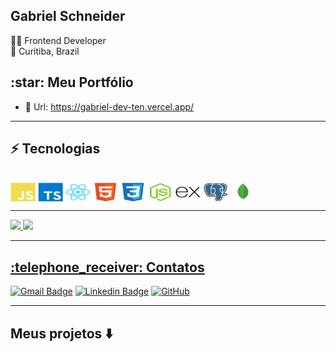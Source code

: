 ## Gabriel Schneider

👨‍💻 Frontend Developer <br>
📍  Curitiba, Brazil 

<h2> :star: Meu Portfólio </h2>

 - :link: Url: https://gabriel-dev-ten.vercel.app/

<hr>
 
## ⚡ Tecnologias
<div margin="1rem" style="display: inline_block"><br>
  <img align="center" alt="gs-Js" height="30" width="40" src="https://raw.githubusercontent.com/devicons/devicon/master/icons/javascript/javascript-plain.svg">
  <img align="center" alt="gs-Ts" height="30" width="40" src="https://raw.githubusercontent.com/devicons/devicon/master/icons/typescript/typescript-plain.svg">
  <img align="center" alt="gs-React" height="30" width="40" src="https://raw.githubusercontent.com/devicons/devicon/master/icons/react/react-original.svg">
  <img align="center" alt="gs-HTML" height="30" width="40" src="https://raw.githubusercontent.com/devicons/devicon/master/icons/html5/html5-original.svg">
  <img align="center" alt="gs-CSS" height="30" width="40" src="https://raw.githubusercontent.com/devicons/devicon/master/icons/css3/css3-original.svg">
  <img align="center" alt="gs-Node" height="30" width="40" src="https://raw.githubusercontent.com/devicons/devicon/master/icons/nodejs/nodejs-original.svg">
  <img align="center" alt="gs-Node" height="30" width="40" src="https://raw.githubusercontent.com/devicons/devicon/master/icons/express/express-original.svg">
  <img align="center" alt="gs-Node" height="30" width="40" src="https://raw.githubusercontent.com/devicons/devicon/master/icons/postgresql/postgresql-original.svg">
  <img align="center" alt="gs-Node" height="30" width="40" src="https://raw.githubusercontent.com/devicons/devicon/master/icons/mongodb/mongodb-original.svg">
</div>
<hr>
<div>
  <a href="https://github.com/dejazz">
  <img height="160em" src="https://github-readme-stats.vercel.app/api?username=dejazz&show_icons=true&theme=highcontrast&include_all_commits=true&count_private=true"/>
  <img height="160em" src="https://github-readme-stats.vercel.app/api/top-langs/?username=dejazz&layout=compact&langs_count=7&theme=highcontrast"/>
</div>

<hr>

<h2> :telephone_receiver: Contatos </h2>

[![Gmail Badge](https://img.shields.io/badge/-gabrielmunizsch@gmail.com-c14438?style=flat-square&logo=Gmail&logoColor=white&link=mailto:gabrielmunizsch@gmail.com)](mailto:gabrielmunizsch@gmail.com)
[![Linkedin Badge](https://img.shields.io/badge/-dejazz-blue?style=flat-square&logo=Linkedin&logoColor=white&link=https://www.linkedin.com/in/gabriel-muniz-schneider/)](https://www.linkedin.com/in/gabriel-muniz-schneider/)
[![GitHub](https://img.shields.io/badge/-GitHub-181717?style=flat-square&logo=github&logoColor=white&link=https://github.com/dejazz)](https://github.com/dejazz)
<hr>

<h2> Meus projetos ⬇️ </h2>
<!--
**dejazz/dejazz** is a ✨ _special_ ✨ repository because its `README.md` (this file) appears on your GitHub profile.

Here are some ideas to get you started:

- 🔭 I’m currently working on ...

- 👯 I’m looking to collaborate on ...
- 🤔 I’m looking for help with ...
- 💬 Ask me about ...
- 📫 How to reach me: ...
- 😄 Pronouns: ...
- ⚡ Fun fact: ...
-->
